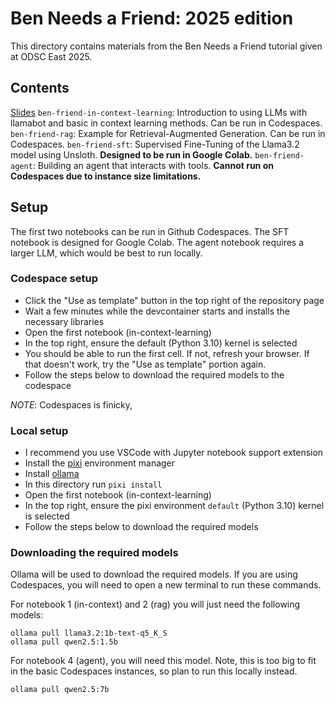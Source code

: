 # Ben Needs a Friend: 2025 edition
This directory contains materials from the Ben Needs a Friend tutorial given at ODSC East 2025.

## Contents
[Slides]()
`ben-friend-in-context-learning`: Introduction to using LLMs with llamabot and basic in context learning methods.  Can be run in Codespaces.
`ben-friend-rag`: Example for Retrieval-Augmented Generation.  Can be run in Codespaces.
`ben-friend-sft`: Supervised Fine-Tuning of the Llama3.2 model using Unsloth.  **Designed to be run in Google Colab.**
`ben-friend-agent`: Building an agent that interacts with tools.  **Cannot run on Codespaces due to instance size limitations.**

## Setup
The first two notebooks can be run in Github Codespaces.  The SFT notebook is designed for Google Colab.  The agent notebook requires a larger LLM, which would be best to run locally.

### Codespace setup
* Click the "Use as template" button in the top right of the repository page
* Wait a few minutes while the devcontainer starts and installs the necessary libraries
* Open the first notebook (in-context-learning)
* In the top right, ensure the default (Python 3.10) kernel is selected
* You should be able to run the first cell.  If not, refresh your browser.  If that doesn't work, try the "Use as template" portion again.
* Follow the steps below to download the required models to the codespace

_NOTE_: Codespaces is finicky, 

### Local setup
* I recommend you use VSCode with Jupyter notebook support extension
* Install the [pixi](https://pixi.sh/latest/) environment manager
* Install [ollama](https://ollama.com/)
* In this directory run `pixi install`
* Open the first notebook (in-context-learning)
* In the top right, ensure the pixi environment `default` (Python 3.10) kernel is selected
* Follow the steps below to download the required models

### Downloading the required models
Ollama will be used to download the required models.  If you are using Codespaces, you will need to open a new terminal to run these commands.

For notebook 1 (in-context) and 2 (rag) you will just need the following models:

```
ollama pull llama3.2:1b-text-q5_K_S
ollama pull qwen2.5:1.5b
```

For notebook 4 (agent), you will need this model.  Note, this is too big to fit in the basic Codespaces instances, so plan to run this locally instead.

`ollama pull qwen2.5:7b`

